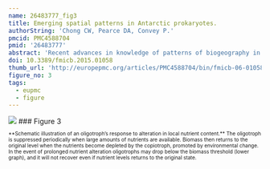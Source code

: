 ```yaml
---
name: 26483777_fig3
title: Emerging spatial patterns in Antarctic prokaryotes.
authorString: 'Chong CW, Pearce DA, Convey P.'
pmcid: PMC4588704
pmid: '26483777'
abstract: 'Recent advances in knowledge of patterns of biogeography in terrestrial eukaryotic organisms have led to a fundamental paradigm shift in understanding of the controls and history of life on land in Antarctica, and its interactions over the long term with the glaciological and geological processes that have shaped the continent. However, while it has long been recognized that the terrestrial ecosystems of Antarctica are dominated by microbes and their processes, knowledge of microbial diversity and distributions has lagged far behind that of the macroscopic eukaryote organisms. Increasing human contact with and activity in the continent is leading to risks of biological contamination and change in a region whose isolation has protected it for millions of years at least; these risks may be particularly acute for microbial communities which have, as yet, received scant recognition and attention. Even a matter apparently as straightforward as Protected Area designation in Antarctica requires robust biodiversity data which, in most parts of the continent, remain almost completely unavailable. A range of important contributing factors mean that it is now timely to reconsider the state of knowledge of Antarctic terrestrial prokaryotes. Rapid advances in molecular biological approaches are increasingly demonstrating that bacterial diversity in Antarctica may be far greater than previously thought, and that there is overlap in the environmental controls affecting both Antarctic prokaryotic and eukaryotic communities. Bacterial dispersal mechanisms and colonization patterns remain largely unaddressed, although evidence for regional evolutionary differentiation is rapidly accruing and, with this, there is increasing appreciation of patterns in regional bacterial biogeography in this large part of the globe. In this review, we set out to describe the state of knowledge of Antarctic prokaryote diversity patterns, drawing analogy with those of eukaryote groups where appropriate. Based on our synthesis, it is clear that spatial patterns of Antarctic prokaryotes can be unique at local scales, while the limited evidence available to date supports the group exhibiting overall regional biogeographical patterns similar to the eukaryotes. We further consider the applicability of the concept of "functional redundancy" for the Antarctic microbial community and highlight the requirements for proper consideration of their important and distinctive roles in Antarctic terrestrial ecosystems.'
doi: 10.3389/fmicb.2015.01058
thumb_url: 'http://europepmc.org/articles/PMC4588704/bin/fmicb-06-01058-g003.gif'
figure_no: 3
tags:
  - eupmc
  - figure
---
```

<img src='http://europepmc.org/articles/PMC4588704/bin/fmicb-06-01058-g003.jpg' style='max-height: 300px'>
### Figure 3
<p style='font-size: 10px;'>**Schematic illustration of an oligotroph’s response to alteration in local nutrient content.** The oligotroph is suppressed periodically when large amounts of nutrients are available. Biomass then returns to the original level when the nutrients become depleted by the copiotroph, promoted by environmental change. In the event of prolonged nutrient alteration oligotrophs may drop below the biomass threshold (lower graph), and it will not recover even if nutrient levels returns to the original state.</p>